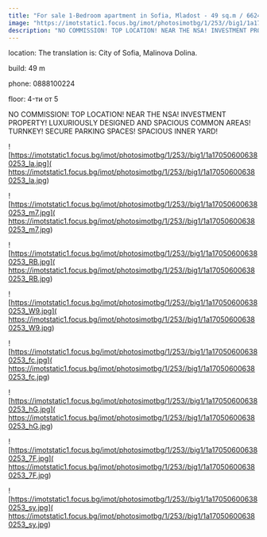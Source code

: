 ```yaml
---
title: "For sale 1-Bedroom apartment in Sofia, Mladost - 49 sq.m / 66241 EUR :: imot.bg Ad"
image: "https://imotstatic1.focus.bg/imot/photosimotbg/1/253//big1/1a170506006380253_kt.jpg"
description: "NO COMMISSION! TOP LOCATION! NEAR THE NSА! INVESTMENT PROPERTY! LUXURIOUSLY DESIGNED AND SPACIOUS COMMON AREAS! TURNKEY! SECURE PARKING SPACES! SPACIOUS INNER YARD!"
---
```


location: The translation is: City of Sofia, Malinova Dolina.

build: 49 m

phone: 0888100224

floor: 4-ти от 5

NO COMMISSION! TOP LOCATION! NEAR THE NSА! INVESTMENT PROPERTY! LUXURIOUSLY DESIGNED AND SPACIOUS COMMON AREAS! TURNKEY! SECURE PARKING SPACES! SPACIOUS INNER YARD!


![https://imotstatic1.focus.bg/imot/photosimotbg/1/253//big1/1a170506006380253_la.jpg]( https://imotstatic1.focus.bg/imot/photosimotbg/1/253//big1/1a170506006380253_la.jpg)


![https://imotstatic1.focus.bg/imot/photosimotbg/1/253//big1/1a170506006380253_m7.jpg]( https://imotstatic1.focus.bg/imot/photosimotbg/1/253//big1/1a170506006380253_m7.jpg)


![https://imotstatic1.focus.bg/imot/photosimotbg/1/253//big1/1a170506006380253_RB.jpg]( https://imotstatic1.focus.bg/imot/photosimotbg/1/253//big1/1a170506006380253_RB.jpg)


![https://imotstatic1.focus.bg/imot/photosimotbg/1/253//big1/1a170506006380253_W9.jpg]( https://imotstatic1.focus.bg/imot/photosimotbg/1/253//big1/1a170506006380253_W9.jpg)


![https://imotstatic1.focus.bg/imot/photosimotbg/1/253//big1/1a170506006380253_fc.jpg]( https://imotstatic1.focus.bg/imot/photosimotbg/1/253//big1/1a170506006380253_fc.jpg)


![https://imotstatic1.focus.bg/imot/photosimotbg/1/253//big1/1a170506006380253_hG.jpg]( https://imotstatic1.focus.bg/imot/photosimotbg/1/253//big1/1a170506006380253_hG.jpg)


![https://imotstatic1.focus.bg/imot/photosimotbg/1/253//big1/1a170506006380253_7F.jpg]( https://imotstatic1.focus.bg/imot/photosimotbg/1/253//big1/1a170506006380253_7F.jpg)


![https://imotstatic1.focus.bg/imot/photosimotbg/1/253//big1/1a170506006380253_sy.jpg]( https://imotstatic1.focus.bg/imot/photosimotbg/1/253//big1/1a170506006380253_sy.jpg)


